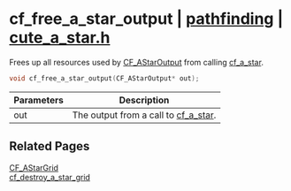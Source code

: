 # cf_free_a_star_output | [pathfinding](https://github.com/RandyGaul/cute_framework/blob/master/docs/pathfinding/README.md) | [cute_a_star.h](https://github.com/RandyGaul/cute_framework/blob/master/include/cute_a_star.h)

Frees up all resources used by [CF_AStarOutput](https://github.com/RandyGaul/cute_framework/blob/master/docs/pathfinding/cf_astaroutput.md) from calling [cf_a_star](https://github.com/RandyGaul/cute_framework/blob/master/docs/pathfinding/cf_a_star.md).

```cpp
void cf_free_a_star_output(CF_AStarOutput* out);
```

Parameters | Description
--- | ---
out | The output from a call to [cf_a_star](https://github.com/RandyGaul/cute_framework/blob/master/docs/pathfinding/cf_a_star.md).

## Related Pages

[CF_AStarGrid](https://github.com/RandyGaul/cute_framework/blob/master/docs/pathfinding/cf_astargrid.md)  
[cf_destroy_a_star_grid](https://github.com/RandyGaul/cute_framework/blob/master/docs/pathfinding/cf_destroy_a_star_grid.md)  

